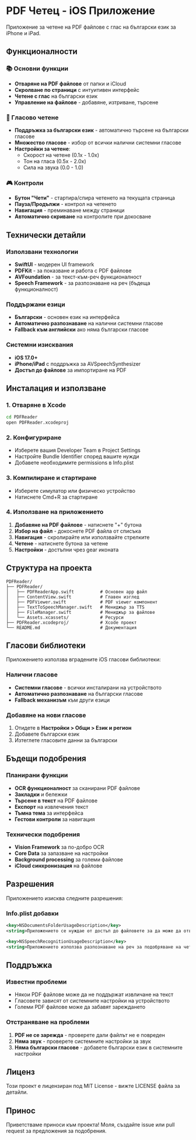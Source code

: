 # PDF Четец - iOS Приложение

Приложение за четене на PDF файлове с глас на български език за iPhone и iPad.

## Функционалности

### 📚 Основни функции
- **Отваряне на PDF файлове** от папки и iCloud
- **Скролване по страници** с интуитивен интерфейс
- **Четене с глас** на български език
- **Управление на файлове** - добавяне, изтриване, търсене

### 🎤 Гласово четене
- **Поддръжка за български език** - автоматично търсене на български гласове
- **Множество гласове** - избор от всички налични системни гласове
- **Настройки за четене**:
  - Скорост на четене (0.1x - 1.0x)
  - Тон на гласа (0.5x - 2.0x)
  - Сила на звука (0.0 - 1.0)

### 🎮 Контроли
- **Бутон "Чети"** - стартира/спира четенето на текущата страница
- **Пауза/Продължи** - контрол на четенето
- **Навигация** - преминаване между страници
- **Автоматично скриване** на контролите при докосване

## Технически детайли

### Използвани технологии
- **SwiftUI** - модерен UI framework
- **PDFKit** - за показване и работа с PDF файлове
- **AVFoundation** - за текст-към-реч функционалност
- **Speech Framework** - за разпознаване на реч (бъдеща функционалност)

### Поддържани езици
- **Български** - основен език на интерфейса
- **Автоматично разпознаване** на налични системни гласове
- **Fallback към английски** ако няма български гласове

### Системни изисквания
- **iOS 17.0+** 
- **iPhone/iPad** с поддръжка за AVSpeechSynthesizer
- **Достъп до файлове** за импортиране на PDF

## Инсталация и използване

### 1. Отваряне в Xcode
```bash
cd PDFReader
open PDFReader.xcodeproj
```

### 2. Конфигуриране
- Изберете вашия Developer Team в Project Settings
- Настройте Bundle Identifier според вашите нужди
- Добавете необходимите permissions в Info.plist

### 3. Компилиране и стартиране
- Изберете симулатор или физическо устройство
- Натиснете Cmd+R за стартиране

### 4. Използване на приложението
1. **Добавяне на PDF файлове** - натиснете "+" бутона
2. **Избор на файл** - докоснете PDF файла от списъка
3. **Навигация** - скролирайте или използвайте стрелките
4. **Четене** - натиснете бутона за четене
5. **Настройки** - достъпни чрез gear иконата

## Структура на проекта

```
PDFReader/
├── PDFReader/
│   ├── PDFReaderApp.swift          # Основен app файл
│   ├── ContentView.swift           # Главен изглед
│   ├── PDFViewer.swift             # PDF viewer компонент
│   ├── TextToSpeechManager.swift   # Мениджър за TTS
│   ├── FileManager.swift           # Мениджър за файлове
│   └── Assets.xcassets/            # Ресурси
├── PDFReader.xcodeproj/            # Xcode проект
└── README.md                       # Документация
```

## Гласови библиотеки

Приложението използва вградените iOS гласови библиотеки:

### Налични гласове
- **Системни гласове** - всички инсталирани на устройството
- **Автоматично разпознаване** на български гласове
- **Fallback механизъм** към други езици

### Добавяне на нови гласове
1. Отидете в **Настройки > Общи > Език и регион**
2. Добавете български език
3. Изтеглете гласовите данни за български

## Бъдещи подобрения

### Планирани функции
- **OCR функционалност** за сканирани PDF файлове
- **Закладки** и бележки
- **Търсене в текст** на PDF файлове
- **Експорт** на извлечения текст
- **Тъмна тема** за интерфейса
- **Гестови контроли** за навигация

### Технически подобрения
- **Vision Framework** за по-добро OCR
- **Core Data** за запазване на настройки
- **Background processing** за големи файлове
- **iCloud синхронизация** на файлове

## Разрешения

Приложението изисква следните разрешения:

### Info.plist добавки
```xml
<key>NSDocumentsFolderUsageDescription</key>
<string>Приложението се нуждае от достъп до файловете за да може да отваря PDF документи.</string>

<key>NSSpeechRecognitionUsageDescription</key>
<string>Приложението използва разпознаване на реч за подобряване на четенето.</string>
```

## Поддръжка

### Известни проблеми
- Някои PDF файлове може да не поддържат извличане на текст
- Гласовете зависят от системните настройки на устройството
- Големи PDF файлове може да забавят зареждането

### Отстраняване на проблеми
1. **PDF не се зарежда** - проверете дали файлът не е повреден
2. **Няма звук** - проверете системните настройки за звук
3. **Няма български гласове** - добавете български език в системните настройки

## Лиценз

Този проект е лицензиран под MIT License - вижте LICENSE файла за детайли.

## Принос

Приветстваме приноси към проекта! Моля, създайте issue или pull request за предложения за подобрения.